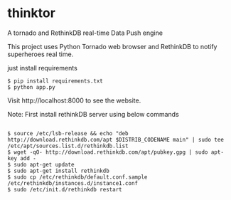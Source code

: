 # thinktor
A tornado and RethinkDB real-time Data Push engine

This project uses Python Tornado web browser and RethinkDB to notify superheroes real time.

just install requirements

~~~
$ pip install requirements.txt
$ python app.py
~~~

Visit http://localhost:8000 to see the website.

Note: First install rethinkDB server using below commands
~~~

$ source /etc/lsb-release && echo "deb http://download.rethinkdb.com/apt $DISTRIB_CODENAME main" | sudo tee /etc/apt/sources.list.d/rethinkdb.list
$ wget -qO- http://download.rethinkdb.com/apt/pubkey.gpg | sudo apt-key add -
$ sudo apt-get update
$ sudo apt-get install rethinkdb
$ sudo cp /etc/rethinkdb/default.conf.sample /etc/rethinkdb/instances.d/instance1.conf
$ sudo /etc/init.d/rethinkdb restart

~~~
